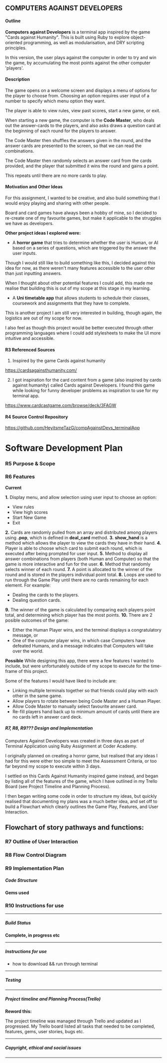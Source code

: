 ## COMPUTERS AGAINST DEVELOPERS

#### Outline

**Computers against Developers** is a terminal app inspired by the game "Cards against Humanity". This is built using Ruby to explore object-oriented programming, as well as modularisation, and DRY scripting principles.

In this version, the user plays against the computer in order to try and win the game, by accumulating the most points against the other computer 'players'.

#### Description

The game opens on a welcome screen and displays a menu of options for the player to choose from. Choosing an option requires user input of a number to specify which menu option they want.

The player is able to view rules, view past scores, start a new game, or exit.

When starting a new game, the computer is the **Code Master**, who deals out the answer-cards to the players, and also asks draws a question card at the beginning of each round for the players to answer.

The Code Master then shuffles the answers given in the round, and the answer cards are presented to the screen, so that we can read the combinations.

The Code Master then randomly selects an answer card from the cards provided, and the player that submitted it wins the round and gains a point.

This repeats until there are no more cards to play.

#### Motivation and Other Ideas

For this assignment, I wanted to be creative, and also build something that I would enjoy playing and sharing with other people.

Board and card games have always been a hobby of mine, so I decided to re-create one of my favourite games, but make it applicable to the struggles we have as developers.

**Other project ideas I explored were:**

- A **horror game** that tries to determine whether the user is Human, or AI based on a series of questions, which are triggered by the answer the user inputs.

Though I would still like to build something like this, I decided against this idea for now, as there weren't many features accessible to the user other than just inputting answers.

When I thought about other potential features I could add, this made me realise that building this is out of my scope at this stage in my learning.

- A **Uni timetable app** that allows students to schedule their classes, coursework and assignments that they have to complete.

This is another project I am still very interested in building, though again, the logistics are out of my scope for now.

I also feel as though this project would be better executed through other programming languages where I could add stylesheets to make the UI more intuitive and accessible.

#### R3 Referenced Sources

1. Inspired by the game Cards against humanity

https://cardsagainsthumanity.com/

2. I got inspiration for the card content from a game (also inspired by cards against humanity) called Cards against Developers. I found this game while looking for funny developer problems as inspiration to use for my terminal app.

https://www.cardcastgame.com/browse/deck/3FAGW

#### R4 Source Control Repository

https://github.com/HeyitsmeTazG/compAgainstDevs_terminalApp

# Software Development Plan

### R5 Purpose & Scope

### R6 Features

**Current**

**1.** Display menu, and allow selection using user input to choose an option:

- View rules
- View high scores
- Start New Game
- Exit

**2.** Cards are randomly pulled from an array and distributed among players using **.pop**, which is defined in **deal_card** method.
**3.** **show_hand** is a method which allows the player to view the cards they have in their hand.
**4.** Player is able to choose which card to submit each round, which is executed after being prompted for user input.
**5.** Method to display all answer combinations from players (both Human and Computer) so that the game is more interactive and fun for the user.
**6.** Method that randomly selects winner of each round.
**7.** A point is allocated to the winner of the round and is stored in the players individual point total.
**8.** Loops are used to run through the Game Play until there are no cards remaining for each element.
For example:

- Dealing the cards to the players.
- Dealing question cards.

**9.** The winner of the game is calculated by comparing each players point total, and determining which player has the most points.
**10.** There are 2 posible outcomes of the game:

- Either the Human Player wins, and the terminal displays a congratulatory message, or
- One of the computer player wins, in which case Computers have defeated Humans, and a message indicates that Computers will take over the world.

**Possible**
While designing this app, there were a few features I wanted to include, but were unfortunately outside of my scope to execute for the time-frame of this project.

Some of the features I would have liked to include are:

- Linking multiple terminals together so that friends could play with each other in the same game.
- Allow players to rotate between being Code Master and a Human Player.
- Allow Code Master to manually select favourite answer card.
- Re-fill players hand back up to minimum amount of cards until there are no cards left in answer card deck.

##### R7, R8, R9??? Design and Implementation

Computers Against Developers was created in three days as part of Terminal Application using Ruby Assignment at Coder Academy.

I originally planned on creating a horror game, but realised that any ideas I had for this were either too simple to meet the Assessment Criteria, or too far beyond my scope to execute within 3 days.

I settled on this Cards Against Humanity inspired game instead, and began by listing all of the features of the game, which I have outlined in my Trello Board (see Project Timeline and Planning Process).

I then began writing some code in order to structure my ideas, but quickly realised that documenting my plans was a much better idea, and set off to build a Flowchart which clearly outlines the Game Play, Features, and User Interaction.

## Flowchart of story pathways and functions:
### R7 Outline of User Interaction

### R8 Flow Control Diagram

### R9 Implementation Plan

##### Code Structure

**Gems used**

### R10 Instructions for use

---

##### Build Status

**Complete, in progress etc**

---

##### Instructions for use

- how to download && run through terminal

---



##### Testing

---

##### Project timeline and Planning Process(Trello)

**Reword this:**

The project timeline was managed through Trello and updated as I progressed. My Trello board listed all tasks that needed to be completed, features, gems, user stories, bugs etc.

---

##### Copyright, ethical and social issues

---

